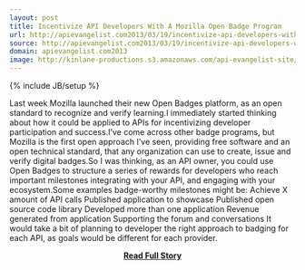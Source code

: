 ```yaml
---
layout: post
title: Incentivize API Developers With A Mozilla Open Badge Program
url: http://apievangelist.com2013/03/19/incentivize-api-developers-with-a-mozilla-open-badge-program/
source: http://apievangelist.com2013/03/19/incentivize-api-developers-with-a-mozilla-open-badge-program/
domain: apievangelist.com2013
image: http://kinlane-productions.s3.amazonaws.com/api-evangelist-site/blog/mozilla-open-badges.png
---
```

{% include JB/setup %}<p>Last week Mozilla launched their new Open Badges platform, as an open standard to recognize and verify learning.I immediately started thinking about how it could be applied to APIs for incentivizing developer participation and success.I’ve come across other badge programs, but Mozilla is the first open approach I’ve seen, providing free software and an open technical standard, that any organization can use to create, issue and verify digital badges.So I was thinking, as an API owner, you could use Open Badges to structure a series of rewards for developers who reach important milestones integrating with your API, and engaging with your ecosystem.Some examples badge-worthy milestones might be: Achieve X amount of API calls Published application to showcase Published open source code library Developed more than one application Revenue generated from application Supporting the forum and conversations It would take a bit of planning to developer the right approach to badging for each API, as goals would be different for each provider.</p>
<center><p><a href="http://apievangelist.com2013/03/19/incentivize-api-developers-with-a-mozilla-open-badge-program/" style='padding:25px; font-sze:18px; font-weight: bold;'>Read Full Story</a></p></center>
